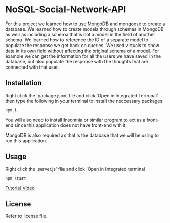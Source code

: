 # NoSQL-Social-Network-API

For this project we learned how to use MongoDB and mongoose to create a database. We learned how to create models through schemas in MongoDB as well as including a schema that is not a model in the field of another schema. We learned how to reference the ID of a separate model to populate the response we get back on queries. We used virtuals to show data in its own field without affecting the original schema of a model. For example we can get the information for all the users we have saved in the database, but also populate the response with the thoughts that are connected with that user.

## Installation

Right click the 'package.json' file and click 'Open in Integrated Terminal' then type the following in your terminal to install the neccessary packages:
```
npm i
```
You will also need to install Insomnia or similar program to act as a front-end since this application does not have front-end with it. 

MongoDB is also required as that is the database that we will be using to run this application.

## Usage

Right click the 'server.js' file and click 'Open in integrated terminal
```
npm start
```
[Tutorial Video](https://www.awesomescreenshot.com/video/11955926?key=c382f6866fa46230854fa21faaa9a212)

## License

Refer to license file.